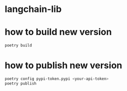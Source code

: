 # langchain-lib

# how to build new version

```bash
poetry build
```

# how to publish new version

```bash
poetry config pypi-token.pypi <your-api-token>
poetry publish
```
